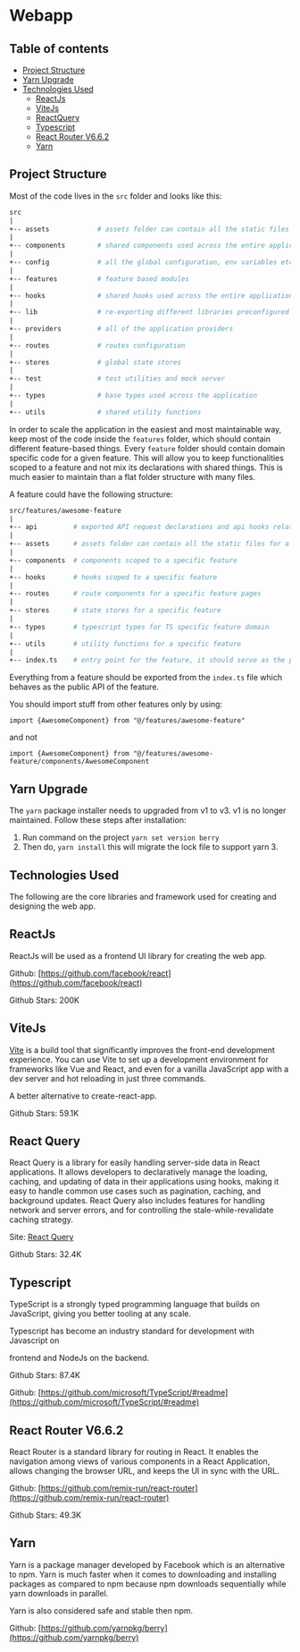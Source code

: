 # Webapp

## Table of contents

- [Project Structure](#project-structure)
- [Yarn Upgrade](#yarn-upgrade)
- [Technologies Used](#technologies-used)
  - [ReactJs](#reactjs)
  - [ViteJs](#vitejs)
  - [ReactQuery](#react-query)
  - [Typescript](#typescript)
  - [React Router V6.6.2](#react-router-v662)
  - [Yarn](#yarn)

## Project Structure

Most of the code lives in the `src` folder and looks like this:

```sh
src
|
+-- assets            # assets folder can contain all the static files such as images, fonts, etc.
|
+-- components        # shared components used across the entire application
|
+-- config            # all the global configuration, env variables etc. get exported from here and used in the app
|
+-- features          # feature based modules
|
+-- hooks             # shared hooks used across the entire application
|
+-- lib               # re-exporting different libraries preconfigured for the application
|
+-- providers         # all of the application providers
|
+-- routes            # routes configuration
|
+-- stores            # global state stores
|
+-- test              # test utilities and mock server
|
+-- types             # base types used across the application
|
+-- utils             # shared utility functions
```

In order to scale the application in the easiest and most maintainable way, keep most of the code inside the `features` folder, which should contain different feature-based things. Every `feature` folder should contain domain specific code for a given feature. This will allow you to keep functionalities scoped to a feature and not mix its declarations with shared things. This is much easier to maintain than a flat folder structure with many files.

A feature could have the following structure:

```sh
src/features/awesome-feature
|
+-- api         # exported API request declarations and api hooks related to a specific feature
|
+-- assets      # assets folder can contain all the static files for a specific feature
|
+-- components  # components scoped to a specific feature
|
+-- hooks       # hooks scoped to a specific feature
|
+-- routes      # route components for a specific feature pages
|
+-- stores      # state stores for a specific feature
|
+-- types       # typescript types for TS specific feature domain
|
+-- utils       # utility functions for a specific feature
|
+-- index.ts    # entry point for the feature, it should serve as the public API of the given feature and exports everything that should be used outside the feature
```

Everything from a feature should be exported from the `index.ts` file which behaves as the public API of the feature.

You should import stuff from other features only by using:

`import {AwesomeComponent} from "@/features/awesome-feature"`

and not

`import {AwesomeComponent} from "@/features/awesome-feature/components/AwesomeComponent`

## Yarn Upgrade

The `yarn` package installer needs to upgraded from v1 to v3.  v1 is no longer maintained.
Follow these steps after installation:

1. Run command on the project `yarn set version berry`
2. Then do, `yarn install` this will migrate the lock file to support yarn 3.

## Technologies Used

The following are the core libraries and framework used for creating and designing the web app.

## ReactJs

ReactJs will be used as a frontend UI library for creating the web app.

Github: [https://github.com/facebook/react](https://github.com/facebook/react)

Github Stars: 200K

## ViteJs

[Vite](https://vitejs.dev/) is a build tool that significantly improves the front-end development experience. You can use Vite to set up a development environment for frameworks like Vue and React, and even for a vanilla JavaScript app with a dev server and hot reloading in just three commands.

A better alternative to create-react-app.

Github Stars: 59.1K

## React Query

React Query is a library for easily handling server-side data in React applications. It allows developers to declaratively manage the loading, caching, and updating of data in their applications using hooks, making it easy to handle common use cases such as pagination, caching, and background updates. React Query also includes features for handling network and server errors, and for controlling the stale-while-revalidate caching strategy.

Site: [React Query](https://react-query-v3.tanstack.com/overview)

Github Stars: 32.4K

## Typescript

TypeScript is a strongly typed programming language that builds on JavaScript, giving you better tooling at any scale.

Typescript has become an industry standard for development with Javascript on

frontend and NodeJs on the backend.

Github Stars: 87.4K

Github: [https://github.com/microsoft/TypeScript/#readme](https://github.com/microsoft/TypeScript/#readme)

## React Router V6.6.2

React Router is a standard library for routing in React. It enables the navigation among views of various components in a React Application, allows changing the browser URL, and keeps the UI in sync with the URL.

Github: [https://github.com/remix-run/react-router](https://github.com/remix-run/react-router)

Github Stars: 49.3K

## Yarn

Yarn is a package manager developed by Facebook which is an alternative to npm. Yarn is much faster when it comes to downloading and installing packages as compared to npm because npm downloads sequentially while yarn downloads in parallel.

Yarn is also considered safe and stable then npm.

Github: [https://github.com/yarnpkg/berry](https://github.com/yarnpkg/berry)
